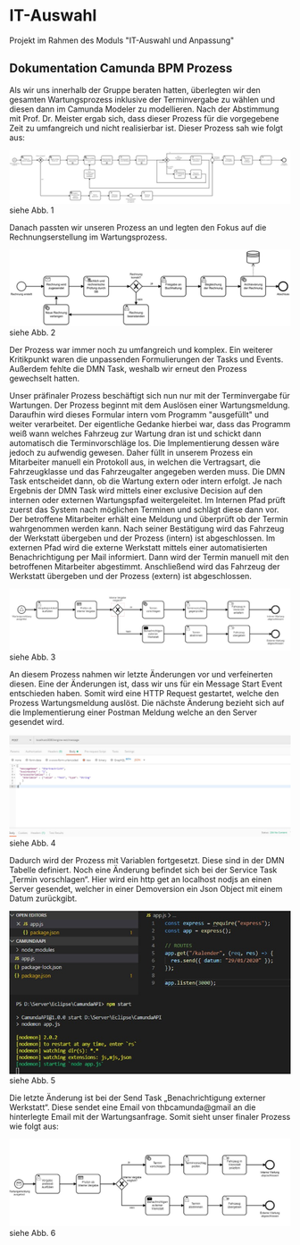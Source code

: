 # IT-Auswahl
Projekt im Rahmen des Moduls "IT-Auswahl und Anpassung"

## Dokumentation Camunda BPM Prozess
Als wir uns innerhalb der Gruppe beraten hatten, überlegten wir den gesamten Wartungsprozess inklusive der Terminvergabe zu wählen und diesen dann im Camunda Modeler zu modellieren. Nach der Abstimmung mit Prof. Dr. Meister ergab sich, dass dieser Prozess für die vorgegebene Zeit zu umfangreich und nicht realisierbar ist. Dieser Prozess sah wie folgt aus:

<img src="https://github.com/cooleitmenschen/IT-Auswahl/blob/master/Prozesse/Abbildungen/1.Version.jpeg"
alt="erste Version" />
siehe Abb. 1

Danach passten wir unseren Prozess an und legten den Fokus auf die Rechnungserstellung im Wartungsprozess. 

<img src="https://github.com/cooleitmenschen/IT-Auswahl/blob/master/Prozesse/Abbildungen/2. Version.jpeg"
alt="zweite Version" />
siehe Abb. 2

Der Prozess war immer noch zu umfangreich und komplex. Ein weiterer Kritikpunkt waren die unpassenden Formulierungen der Tasks und Events. Außerdem fehlte die DMN Task, weshalb wir erneut den Prozess gewechselt hatten. 

Unser präfinaler Prozess beschäftigt sich nun nur mit der Terminvergabe für Wartungen. Der Prozess beginnt mit dem Auslösen einer Wartungsmeldung. Daraufhin wird dieses Formular intern vom Programm "ausgefüllt" und weiter verarbeitet. Der eigentliche Gedanke hierbei war, dass das Programm weiß wann welches Fahrzeug zur Wartung dran ist und schickt dann automatisch die Terminvorschläge los. Die Implementierung dessen wäre jedoch zu aufwendig gewesen. Daher füllt in unserem Prozess ein Mitarbeiter manuell ein Protokoll aus, in welchen die Vertragsart, die Fahrzeugklasse und das Fahrzeugalter angegeben werden muss. Die DMN Task entscheidet dann, ob die Wartung extern oder intern erfolgt. Je nach Ergebnis der DMN Task wird mittels einer exclusive Decision auf den internen oder externen Wartungspfad weitergeleitet. Im Internen Pfad prüft zuerst das System nach möglichen Terminen und schlägt diese dann vor. Der betroffene Mitarbeiter erhält eine Meldung und überprüft ob der Termin wahrgenommen werden kann. Nach seiner Bestätigung wird das Fahrzeug der Werkstatt übergeben und der Prozess (intern) ist abgeschlossen. Im externen Pfad wird die externe Werkstatt mittels einer automatisierten Benachrichtigung per Mail informiert. Dann wird der Termin manuell mit den betroffenen Mitarbeiter abgestimmt. Anschließend wird das Fahrzeug der Werkstatt übergeben und der Prozess (extern) ist abgeschlossen.

<img src="https://github.com/cooleitmenschen/IT-Auswahl/blob/master/Prozesse/Abbildungen/3. Version.jpeg"
alt="dritte Version" />
siehe Abb. 3

An diesem Prozess nahmen wir letzte Änderungen vor und verfeinerten diesen. Eine der Änderungen ist, dass wir uns für ein Message Start Event entschieden haben. Somit wird eine HTTP Request gestartet, welche den Prozess Wartungsmeldung auslöst. Die nächste Änderung bezieht sich auf die Implementierung einer Postman Meldung welche an den Server gesendet wird. 

<img src="https://github.com/cooleitmenschen/IT-Auswahl/blob/master/Prozesse/Abbildungen/postmanStartnachricht.jpeg"
alt="Postman Startnachricht"/>
siehe Abb. 4

Dadurch wird der Prozess mit Variablen fortgesetzt. Diese sind in der DMN Tabelle definiert. Noch eine Änderung befindet sich bei der Service Task „Termin vorschlagen“. Hier wird ein http get an localhost nodjs an einen Server gesendet, welcher in einer Demoversion ein Json Object mit einem Datum zurückgibt.

<img src="https://github.com/cooleitmenschen/IT-Auswahl/blob/master/Prozesse/Abbildungen/KalenderAPI.jpeg"
alt="Kalender API"/>
siehe Abb. 5

Die letzte Änderung ist bei der Send Task „Benachrichtigung externer Werkstatt“. Diese sendet eine Email von thbcamunda@gmail an die  hinterlegte Email mit der Wartungsanfrage.
Somit sieht unser finaler Prozess wie folgt aus:

<img src="https://github.com/cooleitmenschen/IT-Auswahl/blob/master/Prozesse/Abbildungen/4. finale Version.jpeg"
alt="finale Version"/>
siehe Abb. 6
